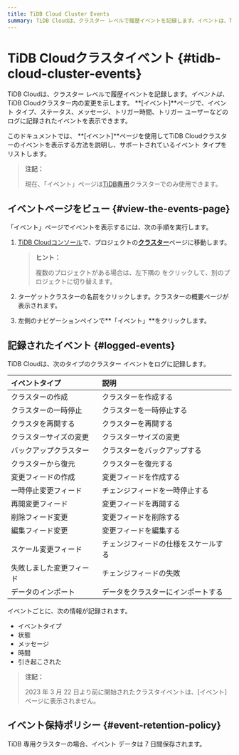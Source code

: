 ```yaml
---
title: TiDB Cloud Cluster Events
summary: TiDB Cloudは、クラスター レベルで履歴イベントを記録します。イベントは、TiDB Cloudクラスター内の変更を示します。イベントページで、イベント タイプ、ステータス、メッセージ、トリガー時間、トリガー ユーザーなどのログに記録されたイベントを表示できます。イベントページを使用してTiDB Cloudクラスターのイベントを表示する方法を説明し、サポートされているイベント タイプをリストします。現在、「イベント」ページはTiDB専用クラスターでのみ使用できます。イベントを表示するには、TiDB Cloudコンソールで、プロジェクトのクラスターページに移動し、ターゲットクラスターの名前をクリックします。TiDB Cloudは、クラスター イベントをログに記録します。イベントタイプ、状態、メッセージ、時間、引き起こされた情報が記録されます。イベント保持ポリシーでは、TiDB 専用クラスターの場合、イベント データは 7 日間保存されます。2023 年 3 月 22 日より前に開始されたクラスタイベントは、イベント ページに表示されません。
---
```


# TiDB Cloudクラスタイベント {#tidb-cloud-cluster-events}

TiDB Cloudは、クラスター レベルで履歴イベントを記録します。*イベントは、* TiDB Cloudクラスター内の変更を示します。 **[イベント]**ページで、イベント タイプ、ステータス、メッセージ、トリガー時間、トリガー ユーザーなどのログに記録されたイベントを表示できます。

このドキュメントでは、 **[イベント]**ページを使用してTiDB Cloudクラスターのイベントを表示する方法を説明し、サポートされているイベント タイプをリストします。

> **注記：**
>
> 現在、「イベント」ページは[TiDB専用](/tidb-cloud/select-cluster-tier.md#tidb-dedicated)クラスターでのみ使用できます。

## イベントページをビュー {#view-the-events-page}

「イベント」ページでイベントを表示するには、次の手順を実行します。

1.  [TiDB Cloudコンソール](https://tidbcloud.com/)で、プロジェクトの[**クラスター**](https://tidbcloud.com/console/clusters)ページに移動します。

    > **ヒント：**
    >
    > 複数のプロジェクトがある場合は、<mdsvgicon name="icon-left-projects">左下隅の をクリックして、別のプロジェクトに切り替えます。</mdsvgicon>

2.  ターゲットクラスターの名前をクリックします。クラスターの概要ページが表示されます。

3.  左側のナビゲーションペインで**「イベント」**をクリックします。

## 記録されたイベント {#logged-events}

TiDB Cloudは、次のタイプのクラスター イベントをログに記録します。

| イベントタイプ      | 説明                 |
| :----------- | :----------------- |
| クラスターの作成     | クラスターを作成する         |
| クラスターの一時停止   | クラスターを一時停止する       |
| クラスタを再開する    | クラスターを再開する         |
| クラスターサイズの変更  | クラスターサイズの変更        |
| バックアップクラスター  | クラスターをバックアップする     |
| クラスターから復元    | クラスターを復元する         |
| 変更フィードの作成    | 変更フィードを作成する        |
| 一時停止変更フィード   | チェンジフィードを一時停止する    |
| 再開変更フィード     | 変更フィードを再開する        |
| 削除フィード変更     | 変更フィードを削除する        |
| 編集フィード変更     | 変更フィードを編集する        |
| スケール変更フィード   | チェンジフィードの仕様をスケールする |
| 失敗しました変更フィード | チェンジフィードの失敗        |
| データのインポート    | データをクラスターにインポートする  |

イベントごとに、次の情報が記録されます。

-   イベントタイプ
-   状態
-   メッセージ
-   時間
-   引き起こされた

> **注記：**
>
> 2023 年 3 月 22 日より前に開始されたクラスタイベントは、[イベント] ページに表示されません。

## イベント保持ポリシー {#event-retention-policy}

TiDB 専用クラスターの場合、イベント データは 7 日間保存されます。
